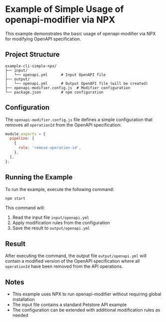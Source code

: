 # Example of Simple Usage of openapi-modifier via NPX

This example demonstrates the basic usage of openapi-modifier via NPX for modifying OpenAPI specification.

## Project Structure

```
example-cli-simple-npx/
├── input/
│   └── openapi.yml      # Input OpenAPI file
├── output/
│   └── openapi.yml      # Output OpenAPI file (will be created)
├── openapi-modifier.config.js  # Modifier configuration
└── package.json         # npm configuration
```

## Configuration

The `openapi-modifier.config.js` file defines a simple configuration that removes all `operationId` from the OpenAPI specification:

```javascript
module.exports = {
  pipeline: [
    {
      rule: 'remove-operation-id',
    },
  ],
};
```

## Running the Example

To run the example, execute the following command:

```bash
npm start
```

This command will:
1. Read the input file `input/openapi.yml`
2. Apply modification rules from the configuration
3. Save the result to `output/openapi.yml`

## Result

After executing the command, the output file `output/openapi.yml` will contain a modified version of the OpenAPI specification where all `operationId` have been removed from the API operations.

## Notes

- This example uses NPX to run openapi-modifier without requiring global installation
- The input file contains a standard Petstore API example
- The configuration can be extended with additional modification rules as needed
